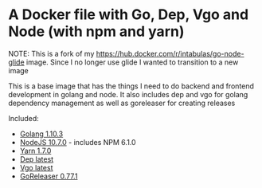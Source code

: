 # A Docker file with Go, Dep, Vgo and Node (with npm and yarn)

NOTE: This is a fork of my https://hub.docker.com/r/intabulas/go-node-glide image. Since I no longer use glide I wanted to transition to a new image

This is a base image that has the things I need to do backend and frontend development in golang and node. It also includes dep and vgo for golang dependency management as well as goreleaser for creating releases

Included:

- [Golang 1.10.3](https://golang.org/)
- [NodeJS 10.7.0](https://nodejs.org/en/) - includes NPM 6.1.0
- [Yarn 1.7.0](https://yarnpkg.com/)
- [Dep latest](https://github.com/golang/dep)
- [Vgo latest](https://github.com/golang/vgo)
- [GoReleaser 0.77.1](https://goreleaser.com/)
